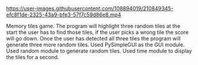 https://user-images.githubusercontent.com/108894019/210849345-efc8f1de-2325-43a9-bfe3-57f7c59d86e8.mp4

Memory tiles game. The program will highlight three random tiles at the start the user has to find those tiles, if the user picks a wrong tile the score will go down. Once the user has detected all three tiles the program will generate three more random tiles.
Used PySimpleGUI as the GUI module. Used random module to generate random tiles. Used time module to display the tiles for a second. 
